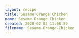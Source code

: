 ```yaml
---
layout: recipe
title: Sesame Orange Chicken
name: Sesame Orange Chicken
created: 2020-02-03 11:08:59
filename: Sesame-Orange-Chicken
---
```

